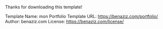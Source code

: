Thanks for downloading this template!

Template Name: mon Portfolio
Template URL: https://benaziz.com/portfolio/
Author: benaziz.com
License: https://benaziz.com/license/
